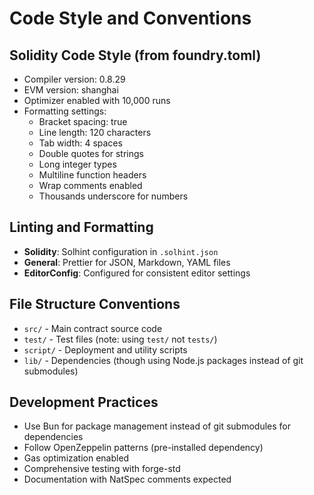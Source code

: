 # Code Style and Conventions

## Solidity Code Style (from foundry.toml)
- Compiler version: 0.8.29
- EVM version: shanghai
- Optimizer enabled with 10,000 runs
- Formatting settings:
  - Bracket spacing: true
  - Line length: 120 characters
  - Tab width: 4 spaces
  - Double quotes for strings
  - Long integer types
  - Multiline function headers
  - Wrap comments enabled
  - Thousands underscore for numbers

## Linting and Formatting
- **Solidity**: Solhint configuration in `.solhint.json`
- **General**: Prettier for JSON, Markdown, YAML files
- **EditorConfig**: Configured for consistent editor settings

## File Structure Conventions
- `src/` - Main contract source code
- `test/` - Test files (note: using `test/` not `tests/`)  
- `script/` - Deployment and utility scripts
- `lib/` - Dependencies (though using Node.js packages instead of git submodules)

## Development Practices
- Use Bun for package management instead of git submodules for dependencies
- Follow OpenZeppelin patterns (pre-installed dependency)
- Gas optimization enabled
- Comprehensive testing with forge-std
- Documentation with NatSpec comments expected